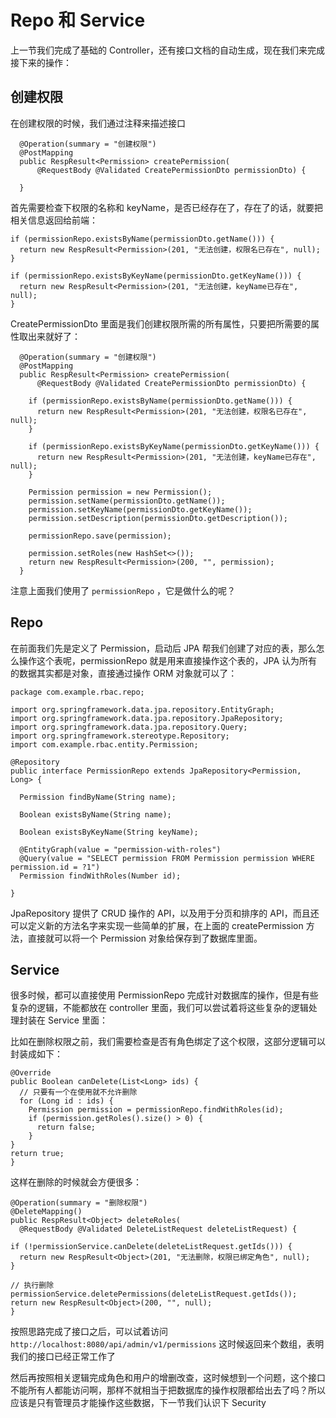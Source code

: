 # Repo 和 Service

上一节我们完成了基础的 Controller，还有接口文档的自动生成，现在我们来完成接下来的操作：

## 创建权限

在创建权限的时候，我们通过注释来描述接口

```
  @Operation(summary = "创建权限")
  @PostMapping
  public RespResult<Permission> createPermission(
      @RequestBody @Validated CreatePermissionDto permissionDto) {

  }
```

首先需要检查下权限的名称和 keyName，是否已经存在了，存在了的话，就要把相关信息返回给前端：

```
if (permissionRepo.existsByName(permissionDto.getName())) {
  return new RespResult<Permission>(201, "无法创建，权限名已存在", null);
}

if (permissionRepo.existsByKeyName(permissionDto.getKeyName())) {
  return new RespResult<Permission>(201, "无法创建，keyName已存在", null);
}
```

CreatePermissionDto 里面是我们创建权限所需的所有属性，只要把所需要的属性取出来就好了：

```
  @Operation(summary = "创建权限")
  @PostMapping
  public RespResult<Permission> createPermission(
      @RequestBody @Validated CreatePermissionDto permissionDto) {

    if (permissionRepo.existsByName(permissionDto.getName())) {
      return new RespResult<Permission>(201, "无法创建，权限名已存在", null);
    }

    if (permissionRepo.existsByKeyName(permissionDto.getKeyName())) {
      return new RespResult<Permission>(201, "无法创建，keyName已存在", null);
    }

    Permission permission = new Permission();
    permission.setName(permissionDto.getName());
    permission.setKeyName(permissionDto.getKeyName());
    permission.setDescription(permissionDto.getDescription());

    permissionRepo.save(permission);

    permission.setRoles(new HashSet<>());
    return new RespResult<Permission>(200, "", permission);
  }
```

注意上面我们使用了 `permissionRepo` ，它是做什么的呢？

## Repo

在前面我们先是定义了 Permission，启动后 JPA 帮我们创建了对应的表，那么怎么操作这个表呢，permissionRepo 就是用来直接操作这个表的，JPA 认为所有的数据其实都是对象，直接通过操作 ORM 对象就可以了：

```
package com.example.rbac.repo;

import org.springframework.data.jpa.repository.EntityGraph;
import org.springframework.data.jpa.repository.JpaRepository;
import org.springframework.data.jpa.repository.Query;
import org.springframework.stereotype.Repository;
import com.example.rbac.entity.Permission;

@Repository
public interface PermissionRepo extends JpaRepository<Permission, Long> {

  Permission findByName(String name);

  Boolean existsByName(String name);

  Boolean existsByKeyName(String keyName);

  @EntityGraph(value = "permission-with-roles")
  @Query(value = "SELECT permission FROM Permission permission WHERE permission.id = ?1")
  Permission findWithRoles(Number id);

}

```

JpaRepository 提供了 CRUD 操作的 API，以及用于分页和排序的 API，而且还可以定义新的方法名字来实现一些简单的扩展，在上面的 createPermission 方法，直接就可以将一个 Permission 对象给保存到了数据库里面。

## Service

很多时候，都可以直接使用 PermissionRepo 完成针对数据库的操作，但是有些复杂的逻辑，不能都放在 controller 里面，我们可以尝试着将这些复杂的逻辑处理封装在 Service 里面：

比如在删除权限之前，我们需要检查是否有角色绑定了这个权限，这部分逻辑可以封装成如下：

```
@Override
public Boolean canDelete(List<Long> ids) {
  // 只要有一个在使用就不允许删除
  for (Long id : ids) {
    Permission permission = permissionRepo.findWithRoles(id);
    if (permission.getRoles().size() > 0) {
      return false;
    }
}
return true;
}
```

这样在删除的时候就会方便很多：

```
@Operation(summary = "删除权限")
@DeleteMapping()
public RespResult<Object> deleteRoles(
  @RequestBody @Validated DeleteListRequest deleteListRequest) {

if (!permissionService.canDelete(deleteListRequest.getIds())) {
  return new RespResult<Object>(201, "无法删除，权限已绑定角色", null);
}

// 执行删除
permissionService.deletePermissions(deleteListRequest.getIds());
return new RespResult<Object>(200, "", null);
}
```

按照思路完成了接口之后，可以试着访问`http://localhost:8080/api/admin/v1/permissions` 这时候返回来个数组，表明我们的接口已经正常工作了

然后再按照相关逻辑完成角色和用户的增删改查，这时候想到一个问题，这个接口不能所有人都能访问啊，那样不就相当于把数据库的操作权限都给出去了吗？所以应该是只有管理员才能操作这些数据，下一节我们认识下 Security
